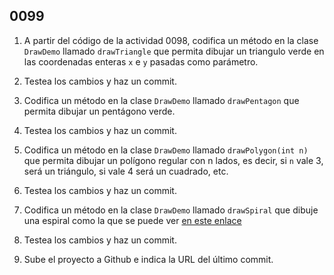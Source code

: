 ## 0099

1. A partir del código de la actividad 0098, codifica un método en la clase `DrawDemo` llamado `drawTriangle` que permita dibujar un triangulo verde en las coordenadas enteras `x` e `y` pasadas como parámetro.

2. Testea los cambios y haz un commit.

3. Codifica un método en la clase `DrawDemo` llamado `drawPentagon` que permita dibujar un pentágono verde.

4. Testea los cambios y haz un commit.

5. Codifica un método en la clase `DrawDemo` llamado `drawPolygon(int n)` que permita dibujar un polígono regular con n lados, es decir, si `n` vale 3, será un triángulo, si vale 4 será un cuadrado, etc. 

6. Testea los cambios y haz un commit.

7. Codifica un método en la clase `DrawDemo` llamado `drawSpiral` que dibuje una espiral como la que se puede ver [en este enlace](https://drive.google.com/file/d/0B4jaZeMGL7HsSFF3VVhFaHpCTm8/view?usp=sharing)

8. Testea los cambios y haz un commit.

9. Sube el proyecto a Github e indica la URL del último commit.
